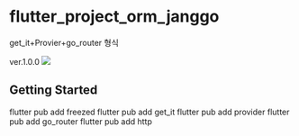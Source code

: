 # flutter_project_orm_janggo

get_it+Provier+go_router 형식

ver.1.0.0
![](https://velog.velcdn.com/images/hee462/post/a374a11b-3511-47b1-97ca-f65a35b54693/image.png)

## Getting Started

flutter pub add freezed
flutter pub add get_it
flutter pub add provider
flutter pub add go_router
flutter pub add http


